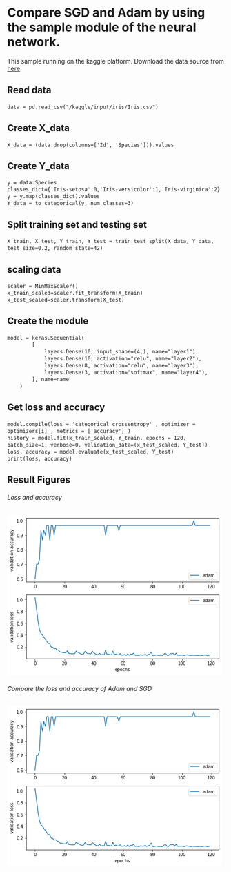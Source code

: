# Compare SGD and Adam by using the sample module of the neural network.

This sample running on the kaggle platform. Download the data source from [here](https://www.kaggle.com/uciml/iris).

## Read data
```
data = pd.read_csv("/kaggle/input/iris/Iris.csv")
```

## Create X_data
```
X_data = (data.drop(columns=['Id', 'Species'])).values
```

## Create Y_data
```
y = data.Species
classes_dict={'Iris-setosa':0,'Iris-versicolor':1,'Iris-virginica':2}
y = y.map(classes_dict).values
Y_data = to_categorical(y, num_classes=3)
```


## Split training set and testing set
```
X_train, X_test, Y_train, Y_test = train_test_split(X_data, Y_data, test_size=0.2, random_state=42)
```

## scaling data
```
scaler = MinMaxScaler()
x_train_scaled=scaler.fit_transform(X_train)
x_test_scaled=scaler.transform(X_test)
```


## Create the module
```
model = keras.Sequential(
        [
            layers.Dense(10, input_shape=(4,), name="layer1"),
            layers.Dense(10, activation="relu", name="layer2"),
            layers.Dense(8, activation="relu", name="layer3"),
            layers.Dense(3, activation="softmax", name="layer4"),
        ], name=name
    )
```
 
 
## Get loss and accuracy
```
model.compile(loss = 'categorical_crossentropy' , optimizer = optimizers[i] , metrics = ['accuracy'] )
history = model.fit(x_train_scaled, Y_train, epochs = 120, batch_size=1, verbose=0, validation_data=(x_test_scaled, Y_test))
loss, accuracy = model.evaluate(x_test_scaled, Y_test)
print(loss, accuracy)
```


## Result Figures
###### Loss and accuracy
![alt text](https://github.com/reumng120/Learning_AI/blob/main/Iris_sample/loss_accuracy.png?raw=true)

###### Compare the loss and accuracy of Adam and SGD
![alt text](https://github.com/reumng120/Learning_AI/blob/main/Iris_sample/loss_accuracy.png?raw=true)



